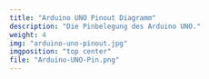 ```yaml
---
title: "Arduino UNO Pinout Diagramm"
description: "Die Pinbelegung des Arduino UNO."
weight: 4
img: "arduino-uno-pinout.jpg"
imgposition: "top center"
file: "Arduino-UNO-Pin.png"
---
```


